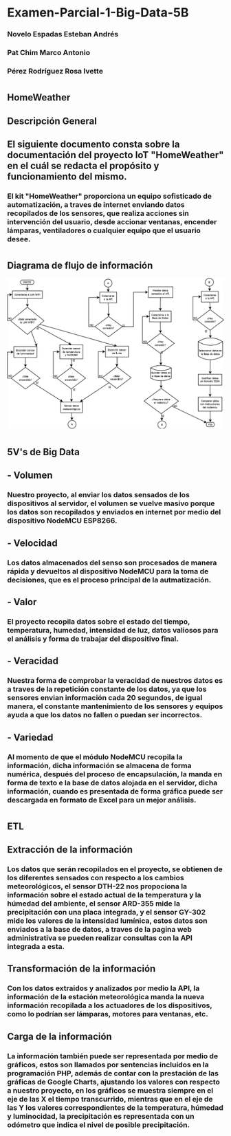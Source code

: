 # Examen-Parcial-1-Big-Data-5B
### Novelo Espadas Esteban Andrés
### Pat Chim Marco Antonio
### Pérez Rodríguez Rosa Ivette
#
## HomeWeather
## Descripción General
## El siguiente documento consta sobre la documentación del proyecto IoT "HomeWeather" en el cuál se redacta el propósito y funcionamiento del mismo.

### El kit "HomeWeather" proporciona un equipo sofisticado de automatización, a traves de internet enviando datos recopilados de los sensores, que realiza acciones sin intervención del usuario, desde accionar ventanas, encender lámparas, ventiladores o cualquier equipo que el usuario desee.
#
## Diagrama de flujo de información
![flujograma](img/diagramaflujo.png)
#
## 5V's de Big Data
## - Volumen
### Nuestro proyecto, al enviar los datos sensados de los dispositivos al servidor, el volumen se vuelve masivo porque los datos son recopilados y enviados en internet por medio del dispositivo NodeMCU ESP8266.
## - Velocidad
### Los datos almacenados del senso son procesados de manera rápida y devueltos al dispositivo NodeMCU para la toma de decisiones, que es el proceso principal de la autmatización.
## - Valor
### El proyecto recopila datos sobre el estado del tiempo, temperatura, humedad, intensidad de luz, datos valiosos para el análisis y forma de trabajar del dispositivo final.
## - Veracidad
### Nuestra forma de comprobar la veracidad de nuestros datos es a traves de la repetición constante de los datos, ya que los sensores envian información cada 20 segundos, de igual manera, el constante mantenimiento de los sensores y equipos ayuda a que los datos no fallen o puedan ser incorrectos.
## - Variedad
### Al momento de que el módulo NodeMCU recopila la información, dicha información se almacena de forma numérica, después del proceso de encapsulación, la manda en forma de texto e la base de datos alojada en el servidor, dicha información, cuando es presentada de forma gráfica puede ser descargada en formato de Excel para un mejor análisis.
#
## ETL
## Extracción de la información
### Los datos que serán recopilados en el proyecto, se obtienen de los diferentes sensados con respecto a los cambios meteorológicos, el sensor DTH-22 nos propociona la información sobre el estado actual de la temperatura y la húmedad del ambiente, el sensor ARD-355 mide la precipitación con una placa integrada, y el sensor GY-302 mide los valores de la intensidad lumínica, estos datos son enviados a la base de datos, a traves de la pagina web administrativa se pueden realizar consultas con la API integrada a esta.
## Transformación de la información
### Con los datos extraidos y analizados por medio la API, la información de la estación meteorológica manda la nueva información recopilada a los actuadores de los dispositivos, como lo podrían ser lámparas, motores para ventanas, etc.
## Carga de la información
### La información también puede ser representada por medio de gráficos, estos son llamados por sentencias incluídos en la programación PHP, además de contar con la prestación de las gráficas de Google Charts, ajustando los valores con respecto a nuestro proyecto, en los gráficos se muestra siempre en el eje de las X el tiempo transcurrido, mientras que en el eje de las Y los valores correspondientes de la temperatura, húmedad y luminocidad, la precipitación es representada con un odómetro que indica el nivel de posible precipitación.

